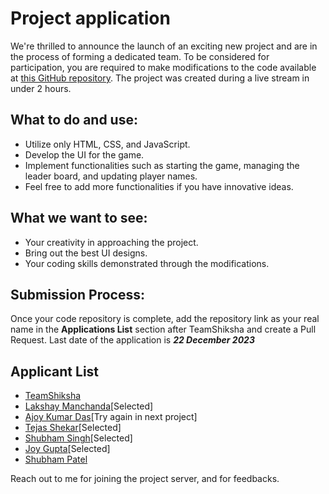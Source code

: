 # Project application

We're thrilled to announce the launch of an exciting new project and are in the process of forming a dedicated team. To be considered for participation, you are required to make modifications to the code available at [this GitHub repository](https://github.com/TeamShiksha/the-vinci-code-game-stream). The project was created during a live stream in under 2 hours.

## What to do and use:

- Utilize only HTML, CSS, and JavaScript.
- Develop the UI for the game.
- Implement functionalities such as starting the game, managing the leader board, and updating player names.
- Feel free to add more functionalities if you have innovative ideas.

## What we want to see:

- Your creativity in approaching the project.
- Bring out the best UI designs.
- Your coding skills demonstrated through the modifications.

## Submission Process:

Once your code repository is complete, add the repository link as your real name in the **Applications List** section after TeamShiksha and create a Pull Request. Last date of the application is **_22 December 2023_**

## Applicant List

- [TeamShiksha](https://github.com/TeamShiksha/the-vinci-code-game-stream)
- [Lakshay Manchanda](https://github.com/lakshayman/the-vinci-code-game-stream)[Selected]
- [Ajoy Kumar Das](https://github.com/ajoykumardas12/the-vinci-code-game)[Try again in next project]
- [Tejas Shekar](https://github.com/TejasShekar/the-vinci-code-game-stream)[Selected]
- [Shubham Singh](https://github.com/shubhamsigdar1/the-vinci-code-game-stream)[Selected]
- [Joy Gupta](https://github.com/ardourApeX/the-vinci-code-game-stream/tree/develop)[Selected]
- [Shubham Patel](https://github.com/imshubhampatel/the-vinci-code-game-stream/tree/jr-shubham)

Reach out to me for joining the project server, and for feedbacks.
